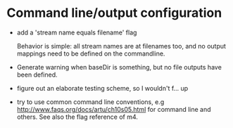 # Command line/output configuration

* add a 'stream name equals filename' flag

   Behavior is simple: all stream names are at filenames too,
   and no output mappings need to be defined on the commandline.

* Generate warning when baseDir is something, but no file outputs
  have been defined.

* figure out an elaborate testing scheme, so I wouldn't f... up

* try to use common command line conventions, e.g
  http://www.faqs.org/docs/artu/ch10s05.html for command line
  and others. See also the flag reference of m4. 
